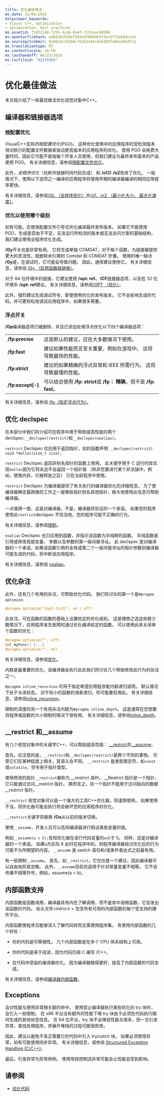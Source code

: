 ```yaml
---
title: 优化最佳做法
ms.date: 11/04/2016
helpviewer_keywords:
- Visual C++, optimization
- optimization, best practices
ms.assetid: f3433148-7255-4ca6-8a4f-7c31aac88508
ms.openlocfilehash: edb036292b87593a3f8bb9b3f5ec5f7beb84c3a5
ms.sourcegitcommit: 0ab61bc3d2b6cfbd52a16c6ab2b97a8ea1864f12
ms.translationtype: MT
ms.contentlocale: zh-CN
ms.lasthandoff: 04/23/2019
ms.locfileid: "62274165"
---
```

# <a name="optimization-best-practices"></a>优化最佳做法

本文档介绍了一些最佳做法优化视觉对象中C++。

## <a name="compiler-and-linker-options"></a>编译器和链接器选项

### <a name="profile-guided-optimization"></a>按配置优化

VisualC++支持*的按配置优化*(PGO)。 这种优化使用中的应用程序的受检测版本培训执行的配置文件数据来驱动更高版本的应用程序的优化。 使用 PGO 会耗费大量时间，因此它可能不是指每个开发人员使用，但我们建议为最终发布版本的产品使用 PGO。 有关详细信息，请参阅[按配置文件优化](profile-guided-optimizations.md)。

此外，*全程序优化*（也称作链接时间代码生成） 和 **/o1**并 **/o2**改进了优化。 一般情况下，使用以下选项之一编译的应用程序将使用早期的编译器编译的相同应用程序更快。

有关详细信息，请参阅[/GL （全程序优化）](reference/gl-whole-program-optimization.md)并[/o1，/o2 （最小化大小、 最大化速度）](reference/o1-o2-minimize-size-maximize-speed.md)。

### <a name="which-level-of-optimization-to-use"></a>优化以使用哪个级别

如有可能，应使用配置文件引导式优化编译最终发布版本。 如果它不能使用 PGO，生成是否由于不足，无法运行所检测的版本或无法访问方案的基础结构，我们建议使用全程序优化生成。

**/Gy**开关也是非常有用。 它将生成单独 COMDAT，对于每个函数，为链接器提供更大的灵活性，就删除未引用的 Comdat 和 COMDAT 折叠。 使用的唯一缺点 **/Gy**是，在调试时，它可能会导致问题。 因此，通常建议使用它。 有关详细信息，请参阅 [/Gy （启用函数级链接）](reference/gy-enable-function-level-linking.md)。

对于 64 位环境中的链接，它建议使用 **/opt: ref、 ICF**链接器选项，以及在 32 位环境中 **/opt: ref**建议。 有关详细信息，请参阅[/OPT （优化）](reference/opt-optimizations.md)。

此外，强烈建议生成调试符号，即使使用优化的发布版本。 它不会影响生成的代码，并可更轻松地调试应用程序中，如果很多需要。

### <a name="floating-point-switches"></a>浮点开关

**/Op**编译器选项已被删除，并且已添加处理浮点优化以下四个编译器选项：

|||
|-|-|
|**/fp:precise**|这是默认的建议，应在大多数情况下使用。|
|**/fp:fast**|建议如果性能而言至关重要，例如在游戏中。 这将导致最快的性能。|
|**/fp:strict**|建议的如果精确的浮点异常和 IEEE 所需行为。 这将导致最慢的性能。|
|**/fp:except[-]**|可以结合使用 **/fp: strict**或 **/fp： 精确**，但不是 **/fp: fast**。|

有关详细信息，请参阅 [/fp（指定浮点行为）](reference/fp-specify-floating-point-behavior.md)。

## <a name="optimization-declspecs"></a>优化 declspec

在本部分中我们将介绍可在程序中用于帮助提高性能的两个 declspec:`__declspec(restrict)`和`__declspec(noalias)`。

`restrict` Declspec 仅应用于返回指针，如的函数声明 `__declspec(restrict) void *malloc(size_t size);`

`restrict` Declspec 返回非别名指针的函数上使用。 此关键字用于 C 运行时库实现`malloc`因为它将永远不会返回一个指针值 （除非您要进行某个非法操作，例如，使用内存，已被释放之后） 已在当前程序中使用。

`restrict` Declspec 为编译器提供了有关执行的编译器优化的详细信息。 为了使编译器确定最困难的工作之一是哪些指针别名其他指针，极大地使用此信息可帮助编译器。

一点值得一提，这是对编译器，不是，编译器将验证的一个承诺。 如果您的程序使用此`restrict`declspec 不恰当地，您的程序可能不正确的行为。

有关详细信息，请参阅[限制](../cpp/restrict.md)。

`noalias` Declspec 也只应用到函数，并指示该函数为半纯粹的函数。 半纯函数是引用或修改局部变量、 参数以及参数的第一级间接寻址。 此 declspec 是对编译器的一个承诺，如果该函数引用的全局或第二个一级间接寻址的指针参数则编译器可能生成的代码，将中断该应用程序。

有关详细信息，请参阅 [noalias](../cpp/noalias.md)。

## <a name="optimization-pragmas"></a>优化杂注

此外，还有几个有用的杂注，可帮助优化代码。 我们将讨论的第一个是`#pragma optimize`:

```cpp
#pragma optimize("{opt-list}", on | off)
```

此杂注，可在函数的函数的基础上设置给定的优化级别。 这是理想之选这些极少数情况下，应用程序发生故障时通过优化编译给定的函数。 可以使用此来关闭单个函数的优化：

```cpp
#pragma optimize("", off)
int myFunc() {...}
#pragma optimize("", on)
```

有关详细信息，请参阅[优化](../preprocessor/optimize.md)。

内联是最重要的优化，该编译器会执行此处我们将讨论几个帮助修改此行为的杂注之一。

`#pragma inline_recursion` 可用于指定希望应用程序能内联递归调用。 默认情况下处于关闭状态。 对于较小的函数的浅表递归，你可能要启用此。 有关详细信息，请参阅[inline_recursion](../preprocessor/inline-recursion.md)。

限制的深度的另一个有用杂注内联为`#pragma inline_depth`。 这是通常在您想要将程序或函数的大小限制的情况下很有用。 有关详细信息，请参阅[inline_depth](../preprocessor/inline-depth.md)。

## <a name="restrict-and-assume"></a>__restrict 和\__assume

有几个视觉对象中的关键字C++，可以帮助提高性能： [__restrict](../cpp/extension-restrict.md)并[__assume](../intrinsics/assume.md)。

首先，应注意的是，`__restrict`和`__declspec(restrict)`是两个不同的事物。 尽管它们在某种程度上相关，其语义会不同。 `__restrict` 是类型限定符，如`const`或`volatile`，但专用于指针类型。

使用修改的指针`__restrict`被称为 *__restrict 指针*。 __Restrict 指针是一个指针，它只能通过访问\__restrict 指针。 换而言之，另一个指针不能用于访问指向的数据\__restrict 指针。

`__restrict` 视觉对象可以是一个强大的工具C++优化器，但谨慎使用。 如果使用不当，则优化器可能会执行将会破坏您的应用程序的优化。

`__restrict`关键字将替换 **/Oa**从以前的版本切换。

使用`__assume`，开发人员可以告知编译器进行假设某些变量的值。

例如`__assume(a < 5);`告知优化器在该行代码变量的`a`小于 5。 同样，这是对编译器的一个承诺。 如果`a`为实际 6 此时在程序中的，则程序编译器经过优化后的行为可能不为所期望的内容。 `__assume` 是 switch 语句和/或条件表达式之前最有用。

有一些限制`__assume`。 首先，如`__restrict`，它仅仅是一个建议，因此编译器可以自由地将其忽略。 此外，`__assume`目前仅适用于针对常量变量不相等。 它不会传播不相等符号，例如，assume(a < b)。

## <a name="intrinsic-support"></a>内部函数支持

内部函数是函数调用，编译器具有内在了解调用，而不是库中调用函数，它会发出该函数的代码。 标头文件\<intrin.h > 包含所有可用的内部函数的每个受支持的硬件平台。

内部函数使程序员能够深入了解代码转而无需使用程序集。 有使用内部函数的几个好处：

- 你的代码是可移植性。 几个内部函数是在多个 CPU 体系结构上可用。

- 你的代码是易于阅读，因为代码仍用 C 编写 /C++。

- 在代码中受益的编译器优化。 因为编译器做得更好，提高了内部函数的代码生成。

有关详细信息，请参阅[编译器内部函数](../intrinsics/compiler-intrinsics.md)。

## <a name="exceptions"></a>Exceptions

会对性能与使用异常相关联的命中。 使用禁止编译器执行某些优化的 try 块时，会引入一些限制。 在 x86 平台没有额外的性能下降 try 块由于必须在代码执行期间生成的其他状态信息。 在 64 位平台，try 块不会降低性能与很多，但一旦引发异常，查找处理程序，并展开堆栈的过程可能很昂贵。

因此，建议以避免不真正需要它的代码中引入 try/catch 块。 如果必须使用异常，如有可能使用同步异常。 有关详细信息，请参阅 [Structured Exception Handling (C/C++)](../cpp/structured-exception-handling-c-cpp.md)。

最后，引发异常为异常用例。 使用常规控制流异常可能会让性能会受到影响。

## <a name="see-also"></a>请参阅

- [优化代码](optimizing-your-code.md)
